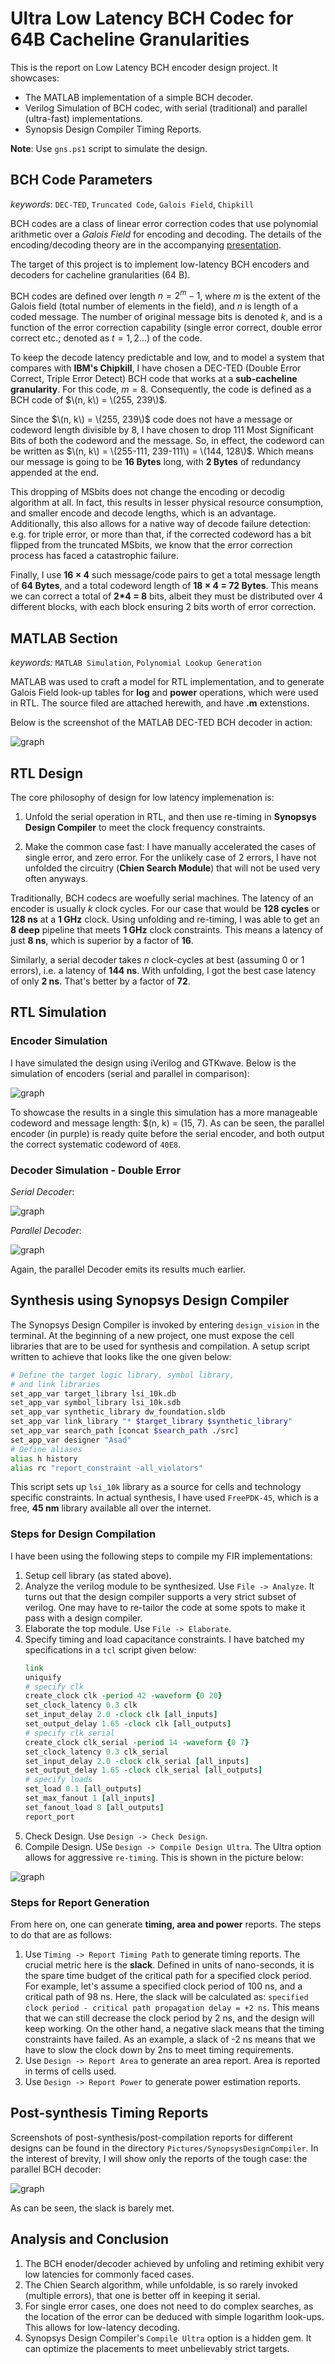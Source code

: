 # Ultra Low Latency BCH Codec for 64B Cacheline Granularities

This is the report on Low Latency BCH encoder design project. It showcases:
- The MATLAB implementation of a simple BCH decoder.
- Verilog Simulation of BCH codec, with serial (traditional) and parallel (ultra-fast) implementations.
- Synopsis Design Compiler Timing Reports.

**Note**: Use `gns.ps1` script to simulate the design.

<h2>BCH Code Parameters</h2>

_keywords_: `DEC-TED`, `Truncated Code`, `Galois Field`, `Chipkill`

BCH codes are a class of linear error correction codes that use polynomial arithmetic over a _Galois Field_ for encoding and decoding. The details of the encoding/decoding theory are in the accompanying [presentation](./presentation.pdf).

The target of this project is to implement low-latency BCH encoders and decoders for cacheline granularities (64 B).

BCH codes are defined over length $n = 2^m - 1$, where $m$ is the extent of the Galois field (total number of elements in the field), and $n$ is length of a coded message. The number of original message bits is denoted $k$, and is a function of the error correction capability (single error correct, double error correct etc.; denoted as $t=1, 2...$) of the code.

To keep the decode latency predictable and low, and to model a system that compares with **IBM's Chipkill**, I have chosen a DEC-TED (Double Error Correct, Triple Error Detect) BCH code that works at a **sub-cacheline granularity**. For this code, $m=8$. Consequently, the code is defined as a BCH code of $\(n, k\) = \(255, 239\)$.

Since the $\(n, k\) = \(255, 239\)$ code does not have a message or codeword length divisible by 8, I have chosen to drop $111$ Most Significant Bits of both the codeword and the message. So, in effect, the codeword can be written as $\(n, k\) = \(255-111, 239-111\) = \(144, 128\)$. Which means our message is going to be **16 Bytes** long, with **2 Bytes** of redundancy appended at the end.

This dropping of MSbits does not change the encoding or decodig algorithm at all. In fact, this results in lesser physical resource consumption, and smaller encode and decode lengths, which is an advantage. Additionally, this also allows for a native way of decode failure detection: e.g. for triple error, or more than that, if the corrected codeword has a bit flipped from the truncated MSbits, we know that the error correction process has faced a catastrophic failure.

Finally, I use **16 × 4** such message/code pairs to get a total message length of **64 Bytes**, and a total codeword length of **18 × 4 = 72 Bytes**. This means we can correct a total of **2*4 = 8** bits, albeit they must be distributed over 4 different blocks, with each block ensuring 2 bits worth of error correction.


<h2>MATLAB Section</h2>

_keywords:_ `MATLAB Simulation`, `Polynomial Lookup Generation`

MATLAB was used to craft a model for RTL implementation, and to generate Galois Field look-up tables for **log** and **power** operations, which were used in RTL. The source filed are attached herewith, and have **.m** extenstions.

Below is the screenshot of the MATLAB DEC-TED BCH decoder in action:

![graph](./Pictures/MATLAB/MatlabSim.PNG)

<h2>RTL Design</h2>

The core philosophy of design for low latency implemenation is:

1. Unfold the serial operation in RTL, and then use re-timing in **Synopsys Design Compiler** to meet the clock frequency constraints.

2. Make the common case fast: I have manually accelerated the cases of single error, and zero error. For the unlikely case of 2 errors, I have not unfolded the circuitry (**Chien Search Module**) that will not be used very often anyways.

Traditionally, BCH codecs are woefully serial machines. The latency of an encoder is usually $k$ clock cycles. For our case that would be **128 cycles** or **128 ns** at a **1 GHz** clock. Using unfolding and re-timing, I was able to get an **8 deep** pipeline that meets **1 GHz** clock constraints. This means a latency of just **8 ns**, which is superior by a factor of **16**.

Similarly, a serial decoder takes $n$ clock-cycles at best (assuming 0 or 1 errors), i.e. a latency of **144 ns**. With unfolding, I got the best case latency of only **2 ns**. That's better by a factor of **72**.

<h2>RTL Simulation</h2>

<h3>Encoder Simulation</h3>

I have simulated the design using iVerilog and GTKwave. Below is the simulation of encoders (serial and parallel in comparison):

![graph](./Pictures/GTKwave/BCHencoder.PNG)

To showcase the results in a single this simulation has a more manageable codeword and message length: $\(n, k\) = \(15, 7\). As can be seen, the parallel encoder (in purple) is ready quite before the serial encoder, and both output the correct systematic codeword of `40E8`.

<h3>Decoder Simulation - Double Error</h3>

_Serial Decoder_:

![graph](./Pictures/GTKwave/BCHdecoder_serial_2Err.PNG)


_Parallel Decoder_:

![graph](./Pictures/GTKwave/BCHdecoder_parallel_2Err.PNG)

Again, the parallel Decoder emits its results much earlier.

<h2>Synthesis using Synopsys Design Compiler</h2>

The Synopsys Design  Compiler is invoked by entering `design_vision` in the terminal. At the beginning of a new project, one must expose the cell libraries that are to be used for synthesis and compilation. A setup script written to achieve that looks like the one given below:

```bash
# Define the target logic library, symbol library,
# and link libraries
set_app_var target_library lsi_10k.db
set_app_var symbol_library lsi_10k.sdb
set_app_var synthetic_library dw_foundation.sldb
set_app_var link_library "* $target_library $synthetic_library"
set_app_var search_path [concat $search_path ./src]
set_app_var designer "Asad"
# Define aliases
alias h history
alias rc "report_constraint -all_violators"
```

This script sets up `lsi_10k` library as a source for cells and technology specific constraints. In actual synthesis, I have used `FreePDK-45`, which is a free, **45 nm** library available all over the internet.

<h3>Steps for Design Compilation</h3>

I have been using the following steps to compile my FIR implementations:

1. Setup cell library (as stated above).
2. Analyze the verilog module to be synthesized. Use `File -> Analyze`. It turns out that the design compiler supports a very strict subset of verilog. One may have to re-tailor the code at some spots to make it pass with a design compiler.
3. Elaborate the top module. Use `File -> Elaborate`.
4. Specify timing and load capacitance constraints. I have batched my specifications in a `tcl` script given below:
   ```tcl
   link
   uniquify
   # specify clk
   create_clock clk -period 42 -waveform {0 20}
   set_clock_latency 0.3 clk
   set_input_delay 2.0 -clock clk [all_inputs]
   set_output_delay 1.65 -clock clk [all_outputs]
   # specify clk_serial
   create_clock clk_serial -period 14 -waveform {0 7}
   set_clock_latency 0.3 clk_serial
   set_input_delay 2.0 -clock clk_serial [all_inputs]
   set_output_delay 1.65 -clock clk_serial [all_outputs]
   # specify loads
   set_load 0.1 [all_outputs]
   set_max_fanout 1 [all_inputs]
   set_fanout_load 8 [all_outputs]
   report_port
   ```
5. Check Design. Use `Design -> Check Design`.
6. Compile Design. USe `Design -> Compile Design Ultra`. The Ultra option allows for aggressive `re-timing`. This is shown in the picture below:

![graph](./Pictures/SynopsisDesignCompiler/retime.PNG)

<h3>Steps for Report Generation</h3>

From here on, one can generate **timing, area and power** reports. The steps to do that are as follows:

1. Use `Timing -> Report Timing Path` to generate timing reports. The crucial metric here is the **slack**. Defined in units of nano-seconds, it is the spare time budget of the critical path for a specified clock period. For example, let's assume a specified clock period of 100 ns, and a critical path of 98 ns. Here, the slack will be calculated as: `specified clock period - critical path propagation delay = +2 ns`. This means that we can still decrease the clock period by 2 ns, and the design will keep working. On the other hand, a negative slack means that the timing constraints have failed. As an example, a slack of -2 ns means that we have to slow the clock down by 2ns to meet timing requirements.
2. Use `Design -> Report Area` to generate an area report. Area is reported in terms of cells used.
3. Use `Design -> Report Power` to generate power estimation reports.

<h2>Post-synthesis Timing Reports</h2>

Screenshots of post-synthesis/post-compilation reports for different designs can be found in the directory `Pictures/SynopsysDesignCompiler`. In the interest of brevity, I will show only the reports of the tough case: the parallel BCH decoder:

![graph](./Pictures/SynopsisDesignCompiler/parallelBCHdecoder_2pipeline.PNG)

As can be seen, the slack is barely met.


<h2>Analysis and Conclusion</h2>

1. The BCH enoder/decoder achieved by unfoling and retiming exhibit very low latencies for commonly faced cases.
2. The Chien Search algorithm, while unfoldable, is so rarely invoked (multiple errors), that one is better off in keeping it serial.
3. For single error cases, one does not need to do complex searches, as the location of the error can be deduced with simple logarithm look-ups. This allows for low-latency decoding.
4. Synopsys Design Compiler's `Compile Ultra` option is a hidden gem. It can optimize the placements to meet unbelievably strict targets.
